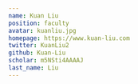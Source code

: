 ```yaml
---
name: Kuan Liu
position: faculty
avatar: kuanliu.jpg
homepage: https://www.kuan-liu.com
twitter: KuanLiu2
github: Kuan-Liu
scholar: m5NSti4AAAAJ
last_name: Liu
---
```

